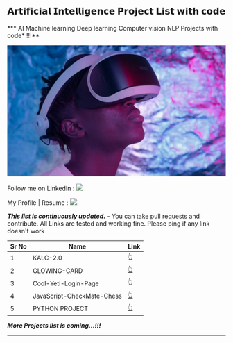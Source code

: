 ## 𝗔𝗿𝘁𝗶𝗳𝗶𝗰𝗶𝗮𝗹 𝗜𝗻𝘁𝗲𝗹𝗹𝗶𝗴𝗲𝗻𝗰𝗲 𝗣𝗿𝗼𝗷𝗲𝗰𝘁 𝗟𝗶𝘀𝘁 𝘄𝗶𝘁𝗵 𝗰𝗼𝗱𝗲

*** AI Machine learning Deep learning Computer vision NLP Projects with code* !!!**

![](https://github.com/siddhu1919/RESOURCES_DATA/blob/main/Poster.gif)

Follow me on LinkedIn : [![](https://img.shields.io/badge/LinkedIn-0077B5?style=for-the-badge&logo=linkedin&logoColor=white)](https://www.linkedin.com/in/siddharth-g-singh-46b610201)

My Profile | Resume : [![](https://img.shields.io/badge/website-000000?style=for-the-badge&logo=About.me&logoColor=white)](https://siddhu1919.github.io/PROPF23/)

***This list is continuously updated.*** - You can take pull requests and contribute. All Links are tested and working fine. Please ping if any link doesn't work

| Sr No | Name                                                         | Link                                                         |
| ----- | ------------------------------------------------------------ | ------------------------------------------------------------ |
| 1     | KALC-2.0                            | [👆](https://siddhu1919.github.io/KALC-2.0/) |
| 2     | GLOWING-CARD                        | [👆](https://siddhu1919.github.io/GLOWING-CARD/) |
| 3     | Cool-Yeti-Login-Page                | [👆](https://siddhu1919.github.io/Cool-Yeti-Login-Page/)        |
| 4     | JavaScript-CheckMate-Chess          | [👆](https://siddhu1919.github.io/JavaScript-CheckMate-Chess-/) |
| 5     | PYTHON PROJECT                      | [👆](https://siddhu1919.github.io/PYTHON-PROJECTS/) |

***More Projects list is coming...!!!***

---


